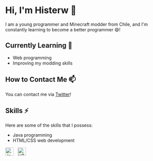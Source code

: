# Hi, I'm Histerw 🌱

I am a young programmer and Minecraft modder from Chile, and I'm constantly learning to become a better programmer 😄!

## Currently Learning 🚀

- Web programming
- Improving my modding skills

## How to Contact Me 📫

You can contact me via [Twitter](https://twitter.com/Jisterxa)!

## Skills ⚡

Here are some of the skills that I possess:

- Java programming
- HTML/CSS web development

<img align="left" alt="Java" width="26px" src="https://cdn.jsdelivr.net/gh/devicons/devicon/icons/java/java-original.svg" style="padding-right:10px;"/>
<img align="left" alt="HTML5" width="26px" src="https://cdn.jsdelivr.net/gh/devicons/devicon/icons/html5/html5-original.svg" style="padding-right:10px;"/>
